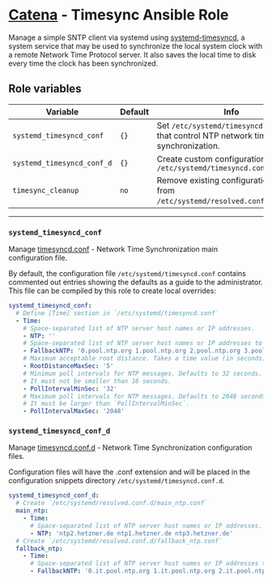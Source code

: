 # [Catena](https://github.com/alysoid/catena) - Timesync Ansible Role

Manage a simple SNTP client via systemd using [systemd-timesyncd](https://man.archlinux.org/man/systemd-timesyncd.8), a system service that may be used to synchronize the local system clock with a remote Network Time Protocol server. It also saves the local time to disk every time the clock has been synchronized.

## Role variables

| Variable                   | Default | Info
| -------------------------- | ------- | --------------------------
| `systemd_timesyncd_conf`   | `{}`    | Set `/etc/systemd/timesyncd.conf` file that control NTP network time synchronization.
| `systemd_timesyncd_conf_d` | `{}`    | Create custom configuration files in `/etc/systemd/timesyncd.conf.d/*.conf`
| `timesync_cleanup`         | `no`    | Remove existing configuration files from `/etc/systemd/resolved.conf.d/*.conf`.

---

### `systemd_timesyncd_conf`

Manage [timesyncd.conf](https://man.archlinux.org/man/timesyncd.conf.5) - Network Time Synchronization main configuration file.

By default, the configuration file `/etc/systemd/timesyncd.conf` contains commented out entries showing the defaults as a guide to the administrator. This file can be compiled by this role to create local overrides:

```yaml
systemd_timesyncd_conf:
  # Define [Time] section in `/etc/systemd/timesyncd.conf`
  - Time:
    # Space-separated list of NTP server host names or IP addresses.
    - NTP: ''
    # Space-separated list of NTP server host names or IP addresses to be used as the fallback NTP servers.
    - FallbackNTP: '0.pool.ntp.org 1.pool.ntp.org 2.pool.ntp.org 3.pool.ntp.org'
    # Maximum acceptable root distance. Takes a time value (in seconds). Defaults to 5 seconds.
    - RootDistanceMaxSec: '5'
    # Minimum poll intervals for NTP messages. Defaults to 32 seconds.
    # It must not be smaller than 16 seconds.
    - PollIntervalMinSec: '32'
    # Maximum poll intervals for NTP messages. Defaults to 2048 seconds.
    # It must be larger than `PollIntervalMinSec`.
    - PollIntervalMaxSec: '2048'
```

### `systemd_timesyncd_conf_d`

Manage [timesyncd.conf.d](https://man.archlinux.org/man/timesyncd.conf.5) - Network Time Synchronization configuration files.

Configuration files will have the .conf extension and will be placed in the configuration snippets directory `/etc/systemd/timesyncd.conf.d`.

```yaml
systemd_timesyncd_conf_d:
  # Create `/etc/systemd/resolved.conf.d/main_ntp.conf`
  main_ntp:
    - Time:
      # Space-separated list of NTP server host names or IP addresses.
      - NTP: 'ntp2.hetzner.de ntp1.hetzner.de ntp3.hetzner.de'
  # Create `/etc/systemd/resolved.conf.d/fallback_ntp.conf`
  fallback_ntp:
    - Time:
      # Space-separated list of NTP server host names or IP addresses to be used as the fallback NTP servers.
      - FallbackNTP: '0.it.pool.ntp.org 1.it.pool.ntp.org 2.it.pool.ntp.org 3.it.pool.ntp.org'
```
